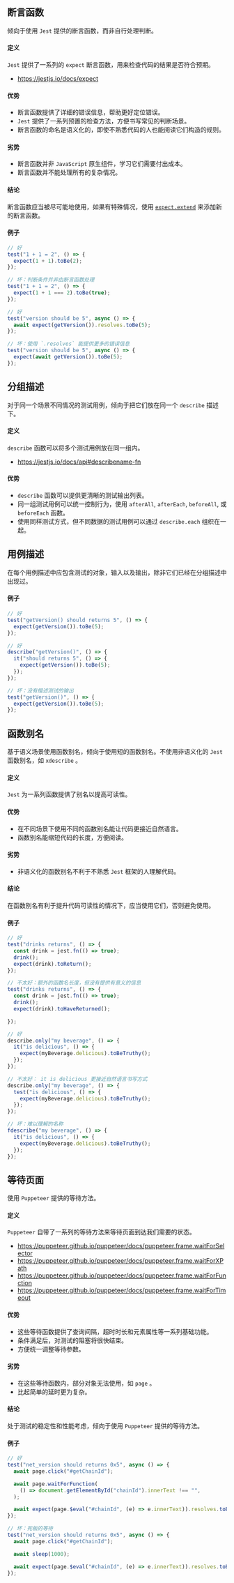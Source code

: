 ## 断言函数

倾向于使用 `Jest` 提供的断言函数，而非自行处理判断。

#### 定义

`Jest` 提供了一系列的 `expect` 断言函数，用来检查代码的结果是否符合预期。
* https://jestjs.io/docs/expect

#### 优势

- 断言函数提供了详细的错误信息，帮助更好定位错误。
- `Jest` 提供了一系列预置的检查方法，方便书写常见的判断场景。
- 断言函数的命名是语义化的，即使不熟悉代码的人也能阅读它们构造的规则。

#### 劣势

- 断言函数并非 `JavaScript` 原生组件，学习它们需要付出成本。
- 断言函数并不能处理所有的复杂情况。

#### 结论

断言函数应当被尽可能地使用，如果有特殊情况，使用 [`expect.extend`](https://jestjs.io/docs/expect#expectextendmatchers) 来添加新的断言函数。

#### 例子

```javascript
// 好
test("1 + 1 = 2", () => {
  expect(1 + 1).toBe(2);
});

// 坏：判断条件并非由断言函数处理
test("1 + 1 = 2", () => {
  expect(1 + 1 === 2).toBe(true);
});

// 好
test("version should be 5", async () => {
  await expect(getVersion()).resolves.toBe(5);
});

// 坏：使用 `.resolves` 能提供更多的错误信息
test("version should be 5", async () => {
  expect(await getVersion()).toBe(5);
});
```

## 分组描述

对于同一个场景不同情况的测试用例，倾向于把它们放在同一个 `describe` 描述下。

#### 定义

`describe` 函数可以将多个测试用例放在同一组内。
* https://jestjs.io/docs/api#describename-fn

#### 优势

- `describe` 函数可以提供更清晰的测试输出列表。
- 同一组测试用例可以统一控制行为，使用 `afterAll`, `afterEach`, `beforeAll`, 或 `beforeEach` 函数。
- 使用同样测试方式，但不同数据的测试用例可以通过 `describe.each` 组织在一起。

## 用例描述

在每个用例描述中应包含测试的对象，输入以及输出，除非它们已经在分组描述中出现过。

#### 例子

```javascript
// 好
test("getVersion() should returns 5", () => {
  expect(getVersion()).toBe(5);
});

// 好
describe("getVersion()", () => {
  it("should returns 5", () => {
    expect(getVersion()).toBe(5);
  });
});

// 坏：没有描述测试的输出
test("getVersion()", () => {
  expect(getVersion()).toBe(5);
});
```

## 函数别名

基于语义场景使用函数别名，倾向于使用短的函数别名。不使用非语义化的 `Jest` 函数别名，如 `xdescribe` 。

#### 定义

`Jest` 为一系列函数提供了别名以提高可读性。

#### 优势

- 在不同场景下使用不同的函数别名能让代码更接近自然语言。
- 函数别名能缩短代码的长度，方便阅读。

#### 劣势

- 非语义化的函数别名不利于不熟悉 `Jest` 框架的人理解代码。

#### 结论

在函数别名有利于提升代码可读性的情况下，应当使用它们，否则避免使用。

#### 例子

```javascript
// 好
test("drinks returns", () => {
  const drink = jest.fn(() => true);
  drink();
  expect(drink).toReturn();
});

// 不太好：额外的函数名长度，但没有提供有意义的信息
test("drinks returns", () => {
  const drink = jest.fn(() => true);
  drink();
  expect(drink).toHaveReturned();

});

// 好
describe.only("my beverage", () => {
  it("is delicious", () => {
    expect(myBeverage.delicious).toBeTruthy();
  });
});

// 不太好： it is delicious 更接近自然语言书写方式
describe.only("my beverage", () => {
  test("is delicious", () => {
    expect(myBeverage.delicious).toBeTruthy();
  });
});

// 坏：难以理解的名称
fdescribe("my beverage", () => {
  it("is delicious", () => {
    expect(myBeverage.delicious).toBeTruthy();
  });
});
```

## 等待页面

使用 `Puppeteer` 提供的等待方法。

#### 定义

`Puppeteer` 自带了一系列的等待方法来等待页面到达我们需要的状态。

* https://puppeteer.github.io/puppeteer/docs/puppeteer.frame.waitForSelector
* https://puppeteer.github.io/puppeteer/docs/puppeteer.frame.waitForXPath
* https://puppeteer.github.io/puppeteer/docs/puppeteer.frame.waitForFunction
* https://puppeteer.github.io/puppeteer/docs/puppeteer.frame.waitForTimeout

#### 优势

- 这些等待函数提供了查询间隔，超时时长和元素属性等一系列基础功能。
- 条件满足后，对测试的阻塞将很快结束。
- 方便统一调整等待参数。

#### 劣势

- 在这些等待函数内，部分对象无法使用，如 `page` 。
- 比起简单的延时更为复杂。

#### 结论

处于测试的稳定性和性能考虑，倾向于使用 `Puppeteer` 提供的等待方法。

#### 例子

```javascript
// 好
test("net_version should returns 0x5", async () => {
  await page.click("#getChainId");

  await page.waitForFunction(
    () => document.getElementById("chainId").innerText !== "",
  );

  await expect(page.$eval("#chainId", (e) => e.innerText)).resolves.toBe("0x5");
});

// 坏：死板的等待
test("net_version should returns 0x5", async () => {
  await page.click("#getChainId");

  await sleep(1000);

  await expect(page.$eval("#chainId", (e) => e.innerText)).resolves.toBe("0x5");
});
```
